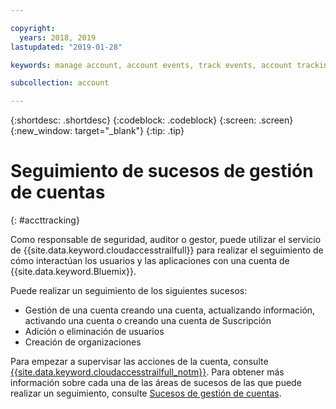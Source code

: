 ```yaml
---

copyright:
  years: 2018, 2019
lastupdated: "2019-01-28"

keywords: manage account, account events, track events, account tracking, monitoring

subcollection: account

---
```


{:shortdesc: .shortdesc}
{:codeblock: .codeblock}
{:screen: .screen}
{:new_window: target="_blank"}
{:tip: .tip}

# Seguimiento de sucesos de gestión de cuentas
{: #accttracking}

Como responsable de seguridad, auditor o gestor, puede utilizar el servicio de {{site.data.keyword.cloudaccesstrailfull}} para realizar el seguimiento de cómo interactúan los usuarios y las aplicaciones con una cuenta de {{site.data.keyword.Bluemix}}.

Puede realizar un seguimiento de los siguientes sucesos:

* Gestión de una cuenta creando una cuenta, actualizando información, activando una cuenta o creando una cuenta de Suscripción
* Adición o eliminación de usuarios
* Creación de organizaciones

Para empezar a supervisar las acciones de la cuenta, consulte [{{site.data.keyword.cloudaccesstrailfull_notm}}](/docs/services/cloud-activity-tracker?topic=cloud-activity-tracker-getting-started-with-cla). Para obtener más información sobre cada una de las áreas de sucesos de las que puede realizar un seguimiento, consulte [Sucesos de gestión de cuentas](/docs/services/cloud-activity-tracker/services?topic=cloud-activity-tracker-at_events).
